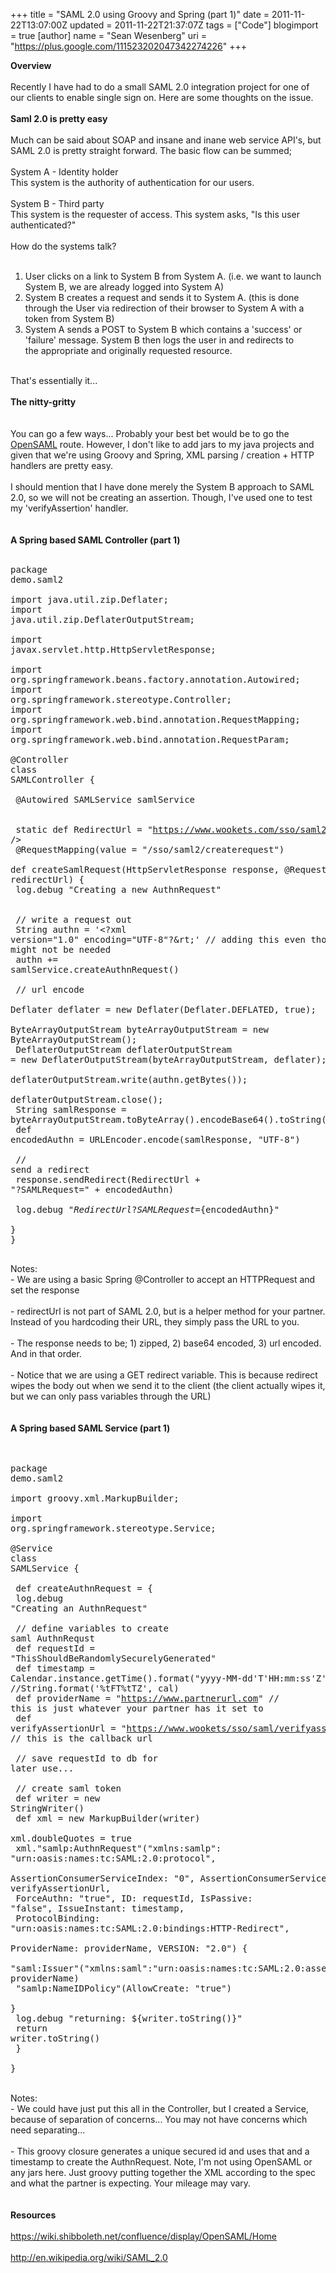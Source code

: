 +++
title = "SAML 2.0 using Groovy and Spring (part 1)"
date = 2011-11-22T13:07:00Z
updated = 2011-11-22T21:37:07Z
tags = ["Code"]
blogimport = true 
[author]
	name = "Sean Wesenberg"
	uri = "https://plus.google.com/111523202047342274226"
+++

<b>Overview</b><br /><br />Recently I have had to do a small SAML 2.0 integration project for one of our clients to enable single sign on. Here are some thoughts on the issue.<br /><br /><b>Saml 2.0 is pretty easy</b><br /><br />Much can be said about SOAP and insane and inane web service API's, but SAML 2.0 is pretty straight forward. The basic flow can be summed;<br /><br />System A -&nbsp;Identity&nbsp;holder<br />This system is the authority of authentication for our users.<br /><br />System B - Third party<br />This system is the requester of access. This system asks, "Is this user authenticated?"<br /><br />How do the systems talk?<br /><br /><ol><li>User clicks on a link to System B from System A. (i.e. we want to launch System B, we are already logged into System A)</li><li>System B creates a request and sends it to System A. (this is done through the User via redirection of their browser to System A with a token from System B)</li><li>System A sends a POST to System B which contains a 'success' or 'failure' message. System B then logs the user in and redirects to the&nbsp;appropriate&nbsp;and originally requested resource.&nbsp;</li></ol><br />That's essentially it...<br /><br /><b>The nitty-gritty</b><br /><b><br /></b><br />You can go a few ways... Probably your best bet would be to go the <a href="https://wiki.shibboleth.net/confluence/display/OpenSAML/Home">OpenSAML</a> route. However, I don't like to add jars to my java projects and given that we're using Groovy and Spring, XML parsing / creation + HTTP handlers are pretty easy.<br /><br />I should mention that I have done merely the System B approach to SAML 2.0, so we will not be creating an assertion. Though, I've used one to test my 'verifyAssertion' handler.<br /><b><br /></b><br /><b>A Spring based SAML Controller (part 1) </b><br /><br /><pre class="brush:java">package demo.saml2<br /><br />import java.util.zip.Deflater;<br />import java.util.zip.DeflaterOutputStream;<br /><br />import javax.servlet.http.HttpServletResponse;<br /><br />import org.springframework.beans.factory.annotation.Autowired;<br />import org.springframework.stereotype.Controller;<br />import org.springframework.web.bind.annotation.RequestMapping;<br />import org.springframework.web.bind.annotation.RequestParam;<br /><br />@Controller<br />class SAMLController {<br /><br />  @Autowired SAMLService samlService<br />  <br />  static def RedirectUrl = "https://www.wookets.com/sso/saml2/handleresponse"<br />  <br />  @RequestMapping(value = "/sso/saml2/createrequest")<br />  def createSamlRequest(HttpServletResponse response, @RequestParam String redirectUrl) {<br />    log.debug "Creating a new AuthnRequest"<br />    <br />    // write a request out<br />    String authn = '&lt;?xml version="1.0" encoding="UTF-8"?&amp;rt;' // adding this even though it might not be needed<br />    authn += samlService.createAuthnRequest()<br />    <br />    // url encode<br />    Deflater deflater = new Deflater(Deflater.DEFLATED, true);<br />    ByteArrayOutputStream byteArrayOutputStream = new ByteArrayOutputStream();<br />    DeflaterOutputStream deflaterOutputStream = new DeflaterOutputStream(byteArrayOutputStream, deflater);<br />    deflaterOutputStream.write(authn.getBytes());<br />    deflaterOutputStream.close();<br />    String samlResponse = byteArrayOutputStream.toByteArray().encodeBase64().toString()<br />    def encodedAuthn = URLEncoder.encode(samlResponse, "UTF-8")<br />    <br />    // send a redirect<br />    response.sendRedirect(RedirectUrl + "?SAMLRequest=" + encodedAuthn)<br />    <br />    log.debug "${RedirectUrl}?SAMLRequest=${encodedAuthn}"<br />  }<br />}<br /><br /></pre>Notes:<br />- We are using a basic Spring @Controller to accept an HTTPRequest and set the response<br /><br />- redirectUrl is not part of SAML 2.0, but is a helper method for your partner. Instead of you hardcoding their URL, they simply pass the URL to you.<br /><br />- The response needs to be; 1) zipped, 2) base64 encoded, 3) url encoded. And in that order.<br /><br />- Notice that we are using a GET redirect variable. This is because redirect wipes the body out when we send it to the client (the client actually wipes it, but we can only pass variables through the URL)<br /><br /><br /><b>A Spring based SAML Service (part 1)</b><br /><br /><br /><pre class="brush:java">package demo.saml2<br /><br />import groovy.xml.MarkupBuilder;<br /><br />import org.springframework.stereotype.Service;<br /><br />@Service<br />class SAMLService {<br /><br />  def createAuthnRequest = {<br />    log.debug "Creating an AuthnRequest"<br />    <br />    // define variables to create saml AuthnRequst<br />    def requestId = "ThisShouldBeRandomlySecurelyGenerated"<br />    def timestamp = Calendar.instance.getTime().format("yyyy-MM-dd'T'HH:mm:ss'Z'") //String.format('%tFT%tTZ', cal)<br />    def providerName = "https://www.partnerurl.com" // this is just whatever your partner has it set to<br />    def verifyAssertionUrl = "https://www.wookets/sso/saml/verifyassertion" // this is the callback url<br />    <br />    // save requestId to db for later use...<br />    <br />    // create saml token<br />    def writer = new StringWriter()<br />    def xml = new MarkupBuilder(writer)<br />    xml.doubleQuotes = true<br />    xml."samlp:AuthnRequest"("xmlns:samlp": "urn:oasis:names:tc:SAML:2.0:protocol",<br />        AssertionConsumerServiceIndex: "0", AssertionConsumerServiceURL: verifyAssertionUrl,<br />        ForceAuthn: "true", ID: requestId, IsPassive: "false", IssueInstant: timestamp,<br />        ProtocolBinding: "urn:oasis:names:tc:SAML:2.0:bindings:HTTP-Redirect",<br />        ProviderName: providerName, VERSION: "2.0") {<br />      "saml:Issuer"("xmlns:saml":"urn:oasis:names:tc:SAML:2.0:assertion", providerName)<br />      "samlp:NameIDPolicy"(AllowCreate: "true")<br />    }<br />    log.debug "returning: ${writer.toString()}"<br />    return writer.toString()<br />  }<br />  <br />}<br /></pre><br />Notes:<br />- We could have just put this all in the Controller, but I created a Service, because of separation of concerns... You may not have concerns which need separating...<br /><br />- This groovy closure generates a unique secured id and uses that and a timestamp to create the AuthnRequest. Note, I'm not using OpenSAML or any jars here. Just groovy putting together the XML according to the spec and what the partner is expecting. Your mileage may vary.<br /><br /><br /><b>Resources</b><br /><br /><a href="https://wiki.shibboleth.net/confluence/display/OpenSAML/Home">https://wiki.shibboleth.net/confluence/display/OpenSAML/Home</a><br /><br /><a href="http://en.wikipedia.org/wiki/SAML_2.0">http://en.wikipedia.org/wiki/SAML_2.0</a>
